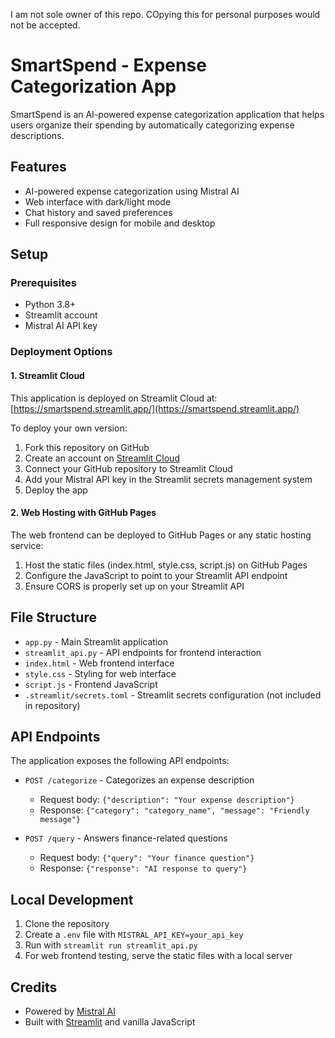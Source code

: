 I am not sole owner of this repo. COpying this for personal purposes would not be accepted.
# SmartSpend - Expense Categorization App

SmartSpend is an AI-powered expense categorization application that helps users organize their spending by automatically categorizing expense descriptions.


## Features

- AI-powered expense categorization using Mistral AI
- Web interface with dark/light mode
- Chat history and saved preferences
- Full responsive design for mobile and desktop

## Setup

### Prerequisites

- Python 3.8+
- Streamlit account
- Mistral AI API key

### Deployment Options

#### 1. Streamlit Cloud

This application is deployed on Streamlit Cloud at: [https://smartspend.streamlit.app/](https://smartspend.streamlit.app/)

To deploy your own version:

1. Fork this repository on GitHub
2. Create an account on [Streamlit Cloud](https://streamlit.io/cloud)
3. Connect your GitHub repository to Streamlit Cloud
4. Add your Mistral API key in the Streamlit secrets management system
5. Deploy the app

#### 2. Web Hosting with GitHub Pages

The web frontend can be deployed to GitHub Pages or any static hosting service:

1. Host the static files (index.html, style.css, script.js) on GitHub Pages
2. Configure the JavaScript to point to your Streamlit API endpoint
3. Ensure CORS is properly set up on your Streamlit API

## File Structure

- `app.py` - Main Streamlit application
- `streamlit_api.py` - API endpoints for frontend interaction
- `index.html` - Web frontend interface
- `style.css` - Styling for web interface
- `script.js` - Frontend JavaScript
- `.streamlit/secrets.toml` - Streamlit secrets configuration (not included in repository)

## API Endpoints

The application exposes the following API endpoints:

- `POST /categorize` - Categorizes an expense description
  - Request body: `{"description": "Your expense description"}`
  - Response: `{"category": "category_name", "message": "Friendly message"}`

- `POST /query` - Answers finance-related questions
  - Request body: `{"query": "Your finance question"}`
  - Response: `{"response": "AI response to query"}`

## Local Development

1. Clone the repository
2. Create a `.env` file with `MISTRAL_API_KEY=your_api_key`
3. Run with `streamlit run streamlit_api.py`
4. For web frontend testing, serve the static files with a local server

## Credits

- Powered by [Mistral AI](https://mistral.ai/)
- Built with [Streamlit](https://streamlit.io/) and vanilla JavaScript
